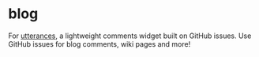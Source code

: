 # blog

For [utterances](https://utteranc.es/), a lightweight comments widget built on GitHub issues. Use GitHub issues for blog comments, wiki pages and more!
